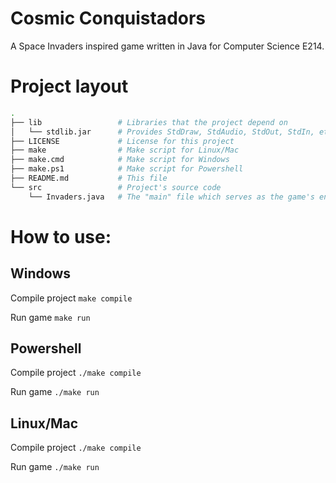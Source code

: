 # Cosmic Conquistadors
A Space Invaders inspired game written in Java for Computer Science E214.

# Project layout
```bash
.
├── lib                 # Libraries that the project depend on
│   └── stdlib.jar      # Provides StdDraw, StdAudio, StdOut, StdIn, etc.
├── LICENSE             # License for this project
├── make                # Make script for Linux/Mac
├── make.cmd            # Make script for Windows
├── make.ps1            # Make script for Powershell
├── README.md           # This file
└── src                 # Project's source code
    └── Invaders.java   # The "main" file which serves as the game's entry point
```

# How to use:
## Windows
Compile project
`make compile`

Run game
`make run`

## Powershell
Compile project
`./make compile`

Run game
`./make run`

## Linux/Mac
Compile project
`./make compile`

Run game
`./make run`
